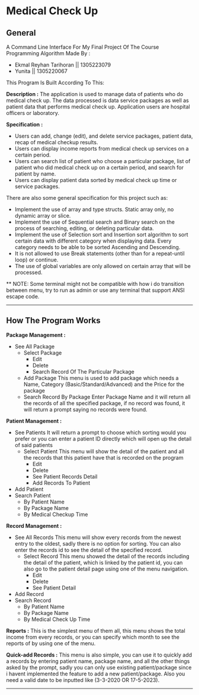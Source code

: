 # Medical Check Up
## General
A Command Line Interface For My Final Project Of The Course Programming Algorithm
Made By :
- Ekmal Reyhan Tarihoran || 1305223079
- Yunita || 1305220067

This Program Is Built According To This:

**Description :**  The application is used to manage data of patients who do medical check up. The data processed is data
service packages as well as patient data that performs medical check up. Application users are hospital officers or
laboratory.

**Specification :**
- Users can add, change (edit), and delete service packages, patient data, recap of medical checkup results.
- Users can display income reports from medical check up services on a certain period.
- Users can search list of patient who choose a particular package, list of patient who did medical check up on a certain period, and search for patient by name.
- Users can display patient data sorted by medical check up time or service packages.

There are also some general specification for this project such as:
- Implement the use of array and type structs. Static array only, no dynamic array or slice.
- Implement the use of Sequential search and Binary search on the process of searching, editing, or deleting particular data.
- Implement the use of Selection sort and Insertion sort algorithm to sort certain data with different category when displaying data. Every category needs to be able to be sorted Ascending and Descending.
- It is not allowed to use Break statements (other than for a repeat-until loop) or continue.
- The use of global variables are only allowed on certain array that will be processed.

** NOTE: Some terminal might not be compatible with how i do transition between menu, try to run as admin or use any terminal that support ANSI escape code.

-------------------
## How The Program Works
**Package Management :**
- See All Package
  - Select Package
    - Edit
    - Delete
    - Search Record Of The Particular Package
  - Add Package
      This menu is used to add package which needs a Name, Category (Basic/Standard/Advanced) and the Price for the package
  - Search Record By Package
      Enter Package Name and it will return all the records of all the specified package, if no record was found, it will return a prompt saying no records were found.

**Patient Management :**
- See Patients
  It will return a prompt to choose which sorting would you prefer or you can enter a patient ID directly which will open up the detail of said patients
  - Select Patient
    This menu will show the detail of the patient and all the records that this patient have that is recorded on the program
      - Edit
      - Delete
      - See Patient Records Detail
      - Add Records To Patient
- Add Patient
- Search Patient
  - By Patient Name
  - By Package Name
  - By Medical Checkup Time

**Record Management :**
- See All Records
  This menu will show every records from the newest entry to the oldest, sadly there is no option for sorting. You can also enter the records id to see the detail of the specified record.
  - Select Record
    This menu showed the detail of the records including the detail of the patient, which is linked by the patient id, you can also go to the patient detail page using one of the menu navigation.
    - Edit
    - Delete
    - See Patient Detail
- Add Record
- Search Record
  - By Patient Name
  - By Package Name
  - By Medical Check Up Time

**Reports :**
This is the simplest menu of them all, this menu shows the total income from every records, or you can specify which month to see the reports of by using one of the menu.

**Quick-add Records :**
This menu is also simple, you can use it to quickly add a records by entering patient name, package name, and all the other things asked by the prompt, sadly you can only use existing patient/package since i havent implemented the feature to add a new patient/package. Also you need a valid date to be inputted like (3-3-2020 OR 17-5-2023).

-----
